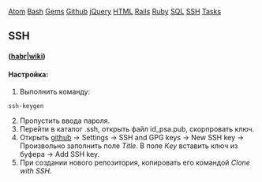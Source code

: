 [Atom](/atom.md) [Bash](bash.md) [Gems](/gems.md) [Github](/github.md) [jQuery](/jquery.md) [HTML](html.md) [Rails](rails.md) [Ruby](ruby.md) [SQL](sql.md) [SSH](ssh.md) [Tasks](tasks.md)

## SSH


#### ([habr](https://habrahabr.ru/post/122445/)|[wiki](https://ru.wikipedia.org/wiki/SSH))

#### Настройка:

1) Выполнить команду:
```
ssh-keygen
```
2) Пропустить ввода пароля.  
3) Перейти в каталог .ssh, открыть файл id_psa.pub, скорпровать ключ.  
4) Открыть [github](https://github.com/) -> Settings -> SSH and GPG keys -> New SSH key -> Произвольно заполнить поле _Title_. В поле _Кey_ вставить ключ из буфера -> Add SSH key.  
5) При создании нового репозитория, копировать его командой _Clone with SSH_.  

